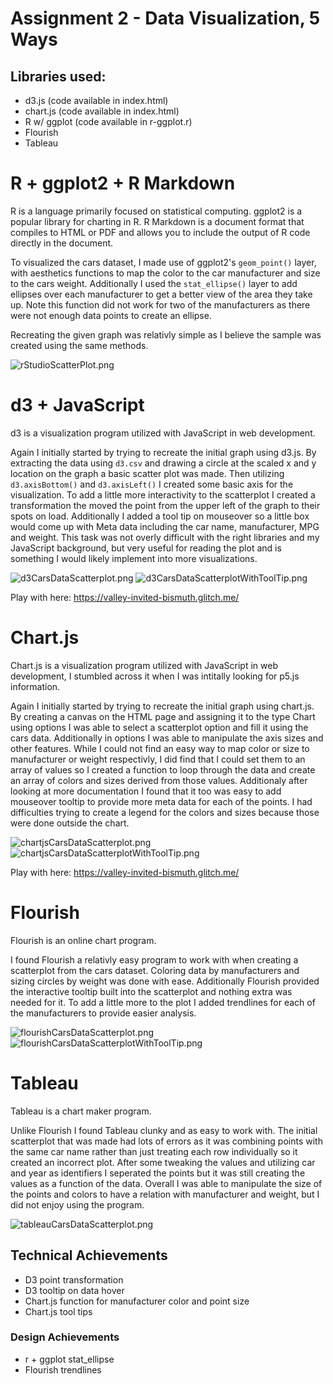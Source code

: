 Assignment 2 - Data Visualization, 5 Ways  
===


Libraries used:
---
- d3.js (code available in index.html)
- chart.js (code available in index.html)
- R w/ ggplot (code available in r-ggplot.r)
- Flourish
- Tableau


# R + ggplot2 + R Markdown

R is a language primarily focused on statistical computing.
ggplot2 is a popular library for charting in R.
R Markdown is a document format that compiles to HTML or PDF and allows you to include the output of R code directly in the document.

To visualized the cars dataset, I made use of ggplot2's `geom_point()` layer, with aesthetics functions to map the color to the car manufacturer and size to the cars weight. Additionally I used the `stat_ellipse()` layer to add ellipses over each manufacturer to get a better view of the area they take up. Note this function did not work for two of the manufacturers as there were not enough data points to create an ellipse. 

Recreating the given graph was relativly simple as I believe the sample was created using the same methods.

![rStudioScatterPlot.png](img/rStudioScatterPlot.PNG)

# d3 + JavaScript

d3 is a visualization program utilized with JavaScript in web development.

Again I initially started by trying to recreate the initial graph using d3.js. By extracting the data using `d3.csv` and drawing a circle at the scaled x and y location on the graph a basic scatter plot was made. Then utilizing `d3.axisBottom()` and `d3.axisLeft()` I created some basic axis for the visualization. To add a little more interactivity to the scatterplot I created a transformation the moved the point from the upper left of the graph to their spots on load. Additionally I added a tool tip on mouseover so a little box would come up with Meta data including the car name, manufacturer, MPG and weight. This task was not overly difficult with the right libraries and my JavaScript background, but very useful for reading the plot and is something I would likely implement into more visualizations. 

![d3CarsDataScatterplot.png](img/d3CarsDataScatterplot.PNG)
![d3CarsDataScatterplotWithToolTip.png](img/d3CarsDataScatterplotWithToolTip.PNG)

Play with here: https://valley-invited-bismuth.glitch.me/

# Chart.js

Chart.js is a visualization program utilized with JavaScript in web development, I stumbled across it when I was intitally looking for p5.js information.

Again I initially started by trying to recreate the initial graph using chart.js. By creating a canvas on the HTML page and assigning it to the type Chart using options I was able to select a scatterplot option and fill it using the cars data. Additionally in options I was able to manipulate the axis sizes and other features. While I could not find an easy way to map color or size to manufacturer or weight respectivly, I did find that I could set them to an array of values so I created a function to loop through the data and create an array of colors and sizes derived from those values. Additionaly after looking at more documentation I found that it too was easy to add mouseover tooltip to provide more meta data for each of the points. I had difficulties trying to create a legend for the colors and sizes because those were done outside the chart.
 

![chartjsCarsDataScatterplot.png](img/chartjsCarsDataScatterplot.PNG)
![chartjsCarsDataScatterplotWithToolTip.png](img/chartjsCarsDataScatterplotWithToolTip.PNG)

Play with here: https://valley-invited-bismuth.glitch.me/

# Flourish

Flourish is an online chart program.

I found Flourish a relativly easy program to work with when creating a scatterplot from the cars dataset. Coloring data by manufacturers and sizing circles by weight was done with ease. Additionally Flourish provided the interactive tooltip built into the scatterplot and nothing extra was needed for it. To add a little more to the plot I added trendlines for each of the manufacturers to provide easier analysis. 
 

![flourishCarsDataScatterplot.png](img/flourishCarsDataScatterplot.PNG)
![flourishCarsDataScatterplotWithToolTip.png](img/flourishCarsDataScatterplotWithToolTip.PNG)

# Tableau

Tableau is a chart maker program.

Unlike Flourish I found Tableau clunky and as easy to work with. The initial scatterplot that was made had lots of errors as it was combining points with the same car name rather than just treating each row individually so it created an incorrect plot. After some tweaking the values and utilizing car and year as identifiers I seperated the points but it was still creating the values as a function of the data. Overall I was able to manipulate the size of the points and colors to have a relation with manufacturer and weight, but I did not enjoy using the program.
 

![tableauCarsDataScatterplot.png](img/tableauCarsDataScatterplot.PNG)

## Technical Achievements
- D3 point transformation 
- D3 tooltip on data hover
- Chart.js function for manufacturer color and point size
- Chart.js tool tips

### Design Achievements
- r + ggplot stat_ellipse
- Flourish trendlines
